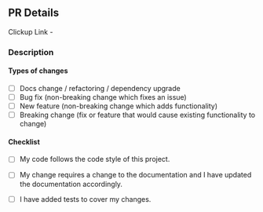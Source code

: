 ## PR Details
Clickup Link - 

### Description 

#### Types of changes

<!--- What types of changes does your code introduce? Put an `x` in all the boxes that apply: -->

- [ ] Docs change / refactoring / dependency upgrade
- [ ] Bug fix (non-breaking change which fixes an issue)
- [ ] New feature (non-breaking change which adds functionality)
- [ ] Breaking change (fix or feature that would cause existing functionality to change)

#### Checklist

<!--- Go over all the following points, and put an `x` in all the boxes that apply. -->
<!--- If you're unsure about any of these, don't hesitate to ask. We're here to help! -->

- [ ] My code follows the code style of this project.
  <!--- Ruby style guide https://github.com/rubocop/ruby-style-guide -->
  <!--- Go Style Guide https://github.com/uber-go/guide/blob/master/style.md -->
- [ ] My change requires a change to the documentation and I have updated the documentation accordingly.
- [ ] I have added tests to cover my changes.

